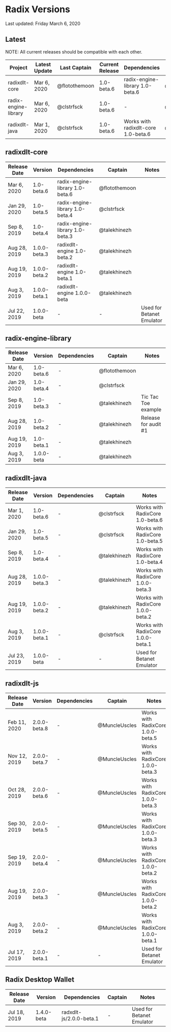 # Radix Versions

Last updated: Friday March 6, 2020

## Latest
NOTE: All current releases should be compatible with each other.

Project              | Latest Update | Last Captain | Current Release | Dependencies                        | Next Captain | Notes
-------------------- | ------------- | ------------ | --------------- | ----------------------------------- | ------------ | -----
radixdlt-core        | Mar 6, 2020   | @flotothemoon | 1.0-beta.6      | radix-engine-library 1.0-beta.6     | @clstrfsck   | 
radix-engine-library | Mar 6, 2020   | @clstrfsck    | 1.0-beta.6      | -                                   | @clstrfsck   | 
radixdlt-java        | Mar 1, 2020   | @clstrfsck    | 1.0-beta.6      | Works with radixdlt-core 1.0-beta.6 | @clstrfsck   |

## radixdlt-core
Release Date | Version      | Dependencies                    | Captain       | Notes
------------ | ------------ | ------------------------------- | ------------- | -----
Mar 6, 2020  | 1.0-beta.6   | radix-engine-library 1.0-beta.6 | @flotothemoon |	
Jan 29, 2020 | 1.0-beta.5   | radix-engine-library 1.0-beta.4 | @clstrfsck    |	
Sep 8, 2019  | 1.0-beta.4   | radix-engine-library 1.0-beta.3 | @talekhinezh  |	
Aug 28, 2019 | 1.0.0-beta.3 | radixdlt-engine 1.0-beta.2      | @talekhinezh  |
Aug 19, 2019 | 1.0.0-beta.2 | radixdlt-engine 1.0-beta.1      | @talekhinezh  |	
Aug 3, 2019  | 1.0.0-beta.1 | radixdlt-engine 1.0.0-beta      | @talekhinezh  |	
Jul 22, 2019 | 1.0.0-beta   | -                               | -             |  Used for Betanet Emulator

## radix-engine-library
Release Date | Version      | Dependencies                    | Captain       | Notes
------------ | ------------ | ------------------------------- | ------------- | -----
Mar 6, 2020  | 1.0-beta.6   | -                               | @flotothemoon |
Jan 29, 2020 | 1.0-beta.4   | -                               | @clstrfsck    |
Sep 8, 2019  | 1.0-beta.3   | -                               | @talekhinezh  | Tic Tac Toe example
Aug 28, 2019 | 1.0-beta.2   | -                               | @talekhinezh  | Release for audit #1
Aug 19, 2019 | 1.0-beta.1   | -                               | @talekhinezh  |	
Aug 3, 2019  | 1.0.0-beta   | -                               | @talekhinezh  |	

## radixdlt-java
Release Date | Version      | Dependencies                    | Captain       | Notes
------------ | ------------ | ------------------------------- | ------------- | -----
Mar 1, 2020  | 1.0-beta.6   | -                               | @clstrfsck    | Works with RadixCore 1.0-beta.6
Jan 29, 2020 | 1.0-beta.5   | -                               | @clstrfsck    | Works with RadixCore 1.0-beta.5
Sep 8, 2019  | 1.0-beta.4   | -                               | @talekhinezh  | Works with RadixCore 1.0-beta.4
Aug 28, 2019 | 1.0.0-beta.3 | -                               | @talekhinezh  | Works with RadixCore 1.0.0-beta.3
Aug 19, 2019 | 1.0.0-beta.2 | -                               | @talekhinezh  | Works with RadixCore 1.0.0-beta.2
Aug 3, 2019  | 1.0.0-beta.1 | -                               | @clstrfsck    | Works with RadixCore 1.0.0-beta.1
Jul 23, 2019 | 1.0.0-beta   | -                               | -             | Used for Betanet Emulator

## radixdlt-js
Release Date | Version      | Dependencies                    | Captain       | Notes
------------ | ------------ | ------------------------------- | ------------- | -----
Feb 11, 2020 | 2.0.0-beta.8 | -                               | @MuncleUscles | Works with RadixCore 1.0.0-beta.5
Nov 12, 2019 | 2.0.0-beta.7 | -                               | @MuncleUscles | Works with RadixCore 1.0.0-beta.3
Oct 28, 2019 | 2.0.0-beta.6 | -                               | @MuncleUscles | Works with RadixCore 1.0.0-beta.3
Sep 30, 2019 | 2.0.0-beta.5 | -                               | @MuncleUscles | Works with RadixCore 1.0.0-beta.3
Sep 19, 2019 | 2.0.0-beta.4 | -                               | @MuncleUscles | Works with RadixCore 1.0.0-beta.2
Aug 19, 2019 | 2.0.0-beta.3 | -                               | @MuncleUscles | Works with RadixCore 1.0.0-beta.2
Aug 3, 2019  | 2.0.0-beta.2 | -                               | @MuncleUscles | Works with RadixCore 1.0.0-beta.1
Jul 17, 2019 | 2.0.0-beta.1 | -                               | -             | Used for Betanet Emulator

## Radix Desktop Wallet
Release Date | Version      | Dependencies                    | Captain       | Notes
------------ | ------------ | ------------------------------- | ------------- | -----
Jul 18, 2019 | 1.4.0-beta   | radxdlt-js/2.0.0-beta.1         |  -            | Used for Betanet Emulator
